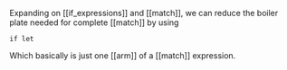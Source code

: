 Expanding on [[if_expressions]] and [[match]], we can reduce the boiler plate needed for complete [[match]] by using

	if let

Which basically is just one [[arm]] of a [[match]] expression.